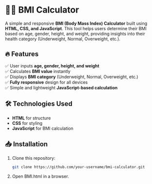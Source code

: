 # 🏋️‍♂️ BMI Calculator

A simple and responsive **BMI (Body Mass Index) Calculator** built using **HTML, CSS, and JavaScript**. This tool helps users determine their BMI based on age, gender, height, and weight, providing insights into their health category (Underweight, Normal, Overweight, etc.).

## 🔥 Features

✅ User inputs **age, gender, height, and weight**  
✅ Calculates **BMI value** instantly  
✅ Displays **BMI category** (Underweight, Normal, Overweight, etc.)  
✅ **Fully responsive** design for all devices  
✅ Simple and lightweight **JavaScript-based calculation**  

## 🛠️ Technologies Used

- **HTML** for structure  
- **CSS** for styling  
- **JavaScript** for BMI calculation  

## 📥 Installation

1. Clone this repository:  
   ```bash
   git clone https://github.com/your-username/bmi-calculator.git
   ```
2. Open BMI.html in a browser.
